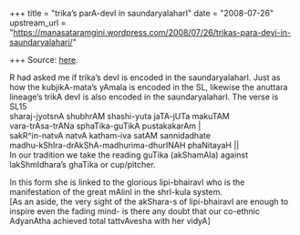 +++
title = "trika’s parA-devI in saundaryalaharI"
date = "2008-07-26"
upstream_url = "https://manasataramgini.wordpress.com/2008/07/26/trikas-para-devi-in-saundaryalahari/"

+++
Source: [here](https://manasataramgini.wordpress.com/2008/07/26/trikas-para-devi-in-saundaryalahari/).

R had asked me if trika’s devI is encoded in the saundaryalaharI. Just as how the kubjikA-mata’s yAmala is encoded in the SL, likewise the anuttara lineage’s trikA devI is also encoded in the saundaryalaharI. The verse is SL15  
sharaj-jyotsnA shubhrAM shashi-yuta jaTA-jUTa makuTAM  
vara-trAsa-trANa sphaTika-guTikA pustakakarAm \|  
sakR^in-natvA natvA katham-iva satAM sannidadhate  
madhu-kShIra-drAkShA-madhurima-dhurINAH phaNitayaH \|\|  
In our tradition we take the reading guTika (akShamAla) against lakShmIdhara’s ghaTika or cup/pitcher.

In this form she is linked to the glorious lipi-bhairavI who is the manifestation of the great mAlinI in the shrI-kula system.  
\[As an aside, the very sight of the akShara-s of lipi-bhairavI are enough to inspire even the fading mind- is there any doubt that our co-ethnic AdyanAtha achieved total tattvAvesha with her vidyA\]

